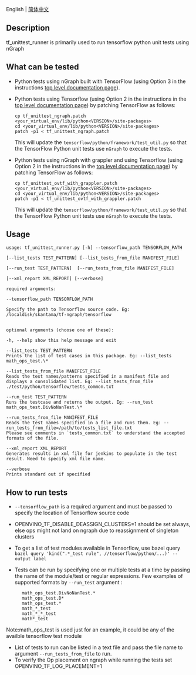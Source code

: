 <p>English | <a href="https://github.com/openvino_tensorflow/test/python/tensorflow/I05038-12-test-python-tensorflow-README_cn.md">简体中文</a></p>


## Description
tf_unittest_runner is primarily used to run tensorflow python unit tests using nGraph

## What can be tested

 - Python tests using nGraph built with TensorFlow (using Option 3 in the instructions [top level documentation page](../../../README.md#option-3-using-the-upstreamed-version)). 
 - Python tests using Tensorflow (using Option 2 in the instructions in the [top level documentation page](../../../README.md#option-2-build-ngraph-bridge-from-source-using-tensorflow-source)) by patching 
   TensorFlow as follows:
   ```
   cp tf_unittest_ngraph.patch <your_virtual_env/lib/python<VERSION>/site-packages>
   cd <your_virtual_env/lib/python<VERSION>/site-packages>
   patch -p1 < tf_unittest_ngraph.patch 
   ```
   
   This will update the `tensorflow/python/framework/test_util.py` so that the TensorFlow Python unit tests use `nGraph` to execute the tests.
 - Python tests using nGraph with grappler and using Tensorflow (using Option 2 in the instructions in the [top level documentation page](../../../README.md#option-2-build-ngraph-bridge-from-source-using-tensorflow-source)) by patching 
   TensorFlow as follows:
   ```
   cp tf_unittest_ovtf_with_grappler.patch <your_virtual_env/lib/python<VERSION>/site-packages>
   cd <your_virtual_env/lib/python<VERSION>/site-packages>
   patch -p1 < tf_unittest_ovtf_with_grappler.patch 
   ```
   
   This will update the `tensorflow/python/framework/test_util.py` so that the TensorFlow Python unit tests use `nGraph` to execute the tests.

## Usage

    usage: tf_unittest_runner.py [-h] --tensorflow_path TENSORFLOW_PATH

    [--list_tests TEST_PATTERN] [--list_tests_from_file MANIFEST_FILE]

    [--run_test TEST_PATTERN]  [--run_tests_from_file MANIFEST_FILE]

    [--xml_report XML_REPORT] [--verbose]
      
    required arguments:
    
    --tensorflow_path TENSORFLOW_PATH
    
    Specify the path to Tensorflow source code. Eg: /localdisk/skantama/tf-ngraph/tensorflow
    
    
    optional arguments (choose one of these):
    
    -h, --help show this help message and exit
    
    --list_tests TEST_PATTERN
    Prints the list of test cases in this package. Eg: --list_tests math_ops_test.\*

    --list_tests_from_file MANIFEST_FILE
    Reads the test names/patterns specified in a manifest file and displays a consolidated list. Eg: --list_tests_from_file ./test/python/tensorflow/tests_common.txt
    
    --run_test TEST_PATTERN
    Runs the testcase and returns the output. Eg: --run_test math_ops_test.DivNoNanTest.\*
    
    --run_tests_from_file MANIFEST_FILE
    Reads the test names specified in a file and runs them. Eg: --run_tests_from_file=/path/to/tests_list_file.txt
    Please see comments in `tests_common.txt` to understand the accepted formats of the file.

    --xml_report XML_REPORT
    Generates results in xml file for jenkins to populate in the test result. Need to specify xml file name.

    --verbose
    Prints standard out if specified


## How to run tests

 - `--tensorflow_path` is a required argument and must be passed to
   specify the location of Tensorflow source code
 
 -  OPENVINO_TF_DISABLE_DEASSIGN_CLUSTERS=1 should be set always, else ops might not land
    on ngraph due to reassignment of singleton clusters
    
 -  To get a list of test modules available in Tensorflow, use bazel query
    ```bazel query 'kind(".*_test rule", //tensorflow/python/...)' --output label```
   
 - Tests can be run by specifying one or multiple tests at a time by
   passing the name of the module/test or regular expressions. Few examples of
   supported formats by `--run_test` argument :
 ```  math_ops_test.DivNoNanTest.testBasic
       math_ops_test.DivNoNanTest.*
       math_ops_test.D*
       math_ops_test.*
       math_*_test
       math_*_*_test
       math*_test
   ```
   Note:math_ops_test is used just for an example, it could be any of the availble tensorflow test module
   
 -  List of tests to run can be listed in a text file and pass the file name 
     to  argument `--run_tests_from_file` to run. 
 -  To verify the Op placement on ngraph while running the tests set OPENVINO_TF_LOG_PLACEMENT=1 

